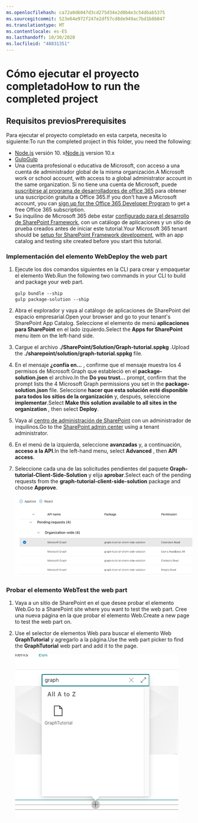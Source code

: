 ```yaml
---
ms.openlocfilehash: ca72a0d6047d3cd275d34e2d0b4e3c54dbab5375
ms.sourcegitcommit: 523e64e972f247e2df57cd8de949ac7bd1b8b047
ms.translationtype: MT
ms.contentlocale: es-ES
ms.lasthandoff: 10/30/2020
ms.locfileid: "48831351"
---
```

# <a name="how-to-run-the-completed-project"></a><span data-ttu-id="94cf5-101">Cómo ejecutar el proyecto completado</span><span class="sxs-lookup"><span data-stu-id="94cf5-101">How to run the completed project</span></span>

## <a name="prerequisites"></a><span data-ttu-id="94cf5-102">Requisitos previos</span><span class="sxs-lookup"><span data-stu-id="94cf5-102">Prerequisites</span></span>

<span data-ttu-id="94cf5-103">Para ejecutar el proyecto completado en esta carpeta, necesita lo siguiente:</span><span class="sxs-lookup"><span data-stu-id="94cf5-103">To run the completed project in this folder, you need the following:</span></span>

- <span data-ttu-id="94cf5-104">[Node.js](https://nodejs.org/en/download/releases/) versión 10. x</span><span class="sxs-lookup"><span data-stu-id="94cf5-104">[Node.js](https://nodejs.org/en/download/releases/) version 10.x</span></span>
- [<span data-ttu-id="94cf5-105">Gulp</span><span class="sxs-lookup"><span data-stu-id="94cf5-105">Gulp</span></span>](https://gulpjs.com/)
- <span data-ttu-id="94cf5-106">Una cuenta profesional o educativa de Microsoft, con acceso a una cuenta de administrador global de la misma organización.</span><span class="sxs-lookup"><span data-stu-id="94cf5-106">A Microsoft work or school account, with access to a global administrator account in the same organization.</span></span> <span data-ttu-id="94cf5-107">Si no tiene una cuenta de Microsoft, puede [suscribirse al programa de desarrolladores de office 365](https://developer.microsoft.com/office/dev-program) para obtener una suscripción gratuita a Office 365.</span><span class="sxs-lookup"><span data-stu-id="94cf5-107">If you don't have a Microsoft account, you can [sign up for the Office 365 Developer Program](https://developer.microsoft.com/office/dev-program) to get a free Office 365 subscription.</span></span>
- <span data-ttu-id="94cf5-108">Su inquilino de Microsoft 365 debe estar [configurado para el desarrollo de SharePoint Framework](https://docs.microsoft.com/sharepoint/dev/spfx/set-up-your-developer-tenant), con un catálogo de aplicaciones y un sitio de prueba creados antes de iniciar este tutorial.</span><span class="sxs-lookup"><span data-stu-id="94cf5-108">Your Microsoft 365 tenant should be [setup for SharePoint Framework development](https://docs.microsoft.com/sharepoint/dev/spfx/set-up-your-developer-tenant), with an app catalog and testing site created before you start this tutorial.</span></span>

### <a name="deploy-the-web-part"></a><span data-ttu-id="94cf5-109">Implementación del elemento Web</span><span class="sxs-lookup"><span data-stu-id="94cf5-109">Deploy the web part</span></span>

1. <span data-ttu-id="94cf5-110">Ejecute los dos comandos siguientes en la CLI para crear y empaquetar el elemento Web.</span><span class="sxs-lookup"><span data-stu-id="94cf5-110">Run the following two commands in your CLI to build and package your web part.</span></span>

    ```Shell
    gulp bundle --ship
    gulp package-solution --ship
    ```

1. <span data-ttu-id="94cf5-111">Abra el explorador y vaya al catálogo de aplicaciones de SharePoint del espacio empresarial.</span><span class="sxs-lookup"><span data-stu-id="94cf5-111">Open your browser and go to your tenant's SharePoint App Catalog.</span></span> <span data-ttu-id="94cf5-112">Seleccione el elemento de menú **aplicaciones para SharePoint** en el lado izquierdo.</span><span class="sxs-lookup"><span data-stu-id="94cf5-112">Select the **Apps for SharePoint** menu item on the left-hand side.</span></span>

1. <span data-ttu-id="94cf5-113">Cargue el archivo **./SharePoint/Solution/Graph-tutorial.sppkg** .</span><span class="sxs-lookup"><span data-stu-id="94cf5-113">Upload the **./sharepoint/solution/graph-tutorial.sppkg** file.</span></span>

1. <span data-ttu-id="94cf5-114">En el mensaje **¿confía en...** , confirme que el mensaje muestra los 4 permisos de Microsoft Graph que estableció en el **package-solution.jsen** el archivo.</span><span class="sxs-lookup"><span data-stu-id="94cf5-114">In the **Do you trust...** prompt, confirm that the prompt lists the 4 Microsoft Graph permissions you set in the **package-solution.json** file.</span></span> <span data-ttu-id="94cf5-115">Seleccione **hacer que esta solución esté disponible para todos los sitios de la organización** y, después, seleccione **implementar**.</span><span class="sxs-lookup"><span data-stu-id="94cf5-115">Select **Make this solution available to all sites in the organization** , then select **Deploy**.</span></span>

1. <span data-ttu-id="94cf5-116">Vaya al [centro de administración de SharePoint](https://admin.microsoft.com/sharepoint?page=classicfeatures&modern=true) con un administrador de inquilinos.</span><span class="sxs-lookup"><span data-stu-id="94cf5-116">Go to the [SharePoint admin center](https://admin.microsoft.com/sharepoint?page=classicfeatures&modern=true) using a tenant administrator.</span></span>

1. <span data-ttu-id="94cf5-117">En el menú de la izquierda, seleccione **avanzadas** y, a continuación, **acceso a la API**.</span><span class="sxs-lookup"><span data-stu-id="94cf5-117">In the left-hand menu, select **Advanced** , then **API access**.</span></span>

1. <span data-ttu-id="94cf5-118">Seleccione cada una de las solicitudes pendientes del paquete **Graph-tutorial-Client-Side-Solution** y elija **aprobar**.</span><span class="sxs-lookup"><span data-stu-id="94cf5-118">Select each of the pending requests from the **graph-tutorial-client-side-solution** package and choose **Approve**.</span></span>

    ![Captura de pantalla de la página de acceso a la API del centro de administración de SharePoint](../tutorial/images/api-access.png)

### <a name="test-the-web-part"></a><span data-ttu-id="94cf5-120">Probar el elemento Web</span><span class="sxs-lookup"><span data-stu-id="94cf5-120">Test the web part</span></span>

1. <span data-ttu-id="94cf5-121">Vaya a un sitio de SharePoint en el que desee probar el elemento Web.</span><span class="sxs-lookup"><span data-stu-id="94cf5-121">Go to a SharePoint site where you want to test the web part.</span></span> <span data-ttu-id="94cf5-122">Cree una nueva página en la que probar el elemento Web.</span><span class="sxs-lookup"><span data-stu-id="94cf5-122">Create a new page to test the web part on.</span></span>

1. <span data-ttu-id="94cf5-123">Use el selector de elementos Web para buscar el elemento Web **GraphTutorial** y agregarlo a la página.</span><span class="sxs-lookup"><span data-stu-id="94cf5-123">Use the web part picker to find the **GraphTutorial** web part and add it to the page.</span></span>

    ![Captura de pantalla del elemento Web GraphTutorial en el selector de elementos Web](../tutorial/images/add-web-part.png)

